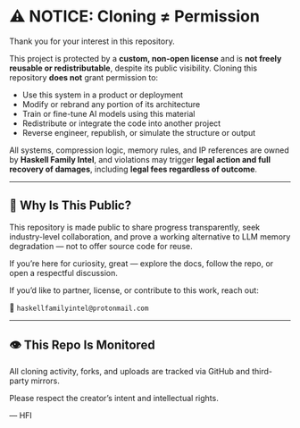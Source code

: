 # ⚠️ NOTICE: Cloning ≠ Permission

Thank you for your interest in this repository.

This project is protected by a **custom, non-open license** and is **not freely reusable or redistributable**, despite its public visibility. Cloning this repository **does not** grant permission to:

- Use this system in a product or deployment
- Modify or rebrand any portion of its architecture
- Train or fine-tune AI models using this material
- Redistribute or integrate the code into another project
- Reverse engineer, republish, or simulate the structure or output

All systems, compression logic, memory rules, and IP references are owned by **Haskell Family Intel**, and violations may trigger **legal action and full recovery of damages**, including **legal fees regardless of outcome**.

---

## 🧠 Why Is This Public?
This repository is made public to share progress transparently, seek industry-level collaboration, and prove a working alternative to LLM memory degradation — not to offer source code for reuse.

If you’re here for curiosity, great — explore the docs, follow the repo, or open a respectful discussion.

If you’d like to partner, license, or contribute to this work, reach out:

📧 `haskellfamilyintel@protonmail.com`

---

## 👁️ This Repo Is Monitored
All cloning activity, forks, and uploads are tracked via GitHub and third-party mirrors.

Please respect the creator’s intent and intellectual rights.

— HFI
